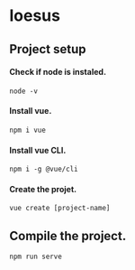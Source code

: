 # loesus

## Project setup

#### Check if node is instaled.
```
node -v
```
#### Install vue.
```
npm i vue
```
#### Install vue CLI.
```
npm i -g @vue/cli
```
#### Create the projet.
```
vue create [project-name]
```
## Compile the project.
```
npm run serve
```
